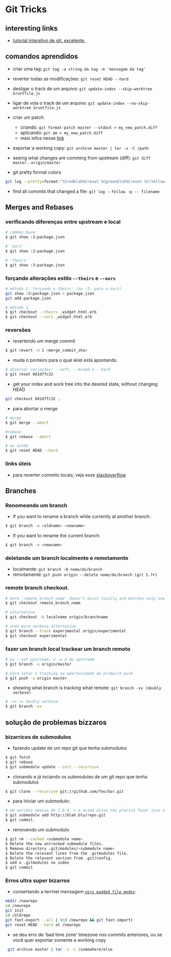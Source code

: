 # Git Tricks

## interesting links

  * [tutorial interativo de git. excelente.](http://pcottle.github.io/learnGitBranching/?NODEMO)

## comandos aprendidos

* criar uma tag: `git tag -a string.da.tag -m 'mensagem da tag'`
* reverter todas as modificações: `git reset HEAD --hard`
* desligar o track de um arquivo: `git update-index --skip-worktree Gruntfile.js`
* ligar de vola o track de um arquivo: `git update-index --no-skip-worktree Gruntfile.js`

* criar um patch:
  * criando: `git format-patch master --stdout > my_new_patch.diff`
  * aplicando: `git am < my_new_patch.diff`
  * mais infos nesse [link](https://ariejan.net/2009/10/26/how-to-create-and-apply-a-patch-with-git/)


* exportar a working copy: `git archive master | tar -x -C /path`

* seeing what changes are comming from upstream (diff): `git diff master..origin/master`

* git pretty format colors
```sh
git log --pretty=format:"%Credblah%Creset %Cgreenbluh%Creset %C(Yellow)lol%Creset %Cblueduh%Creset %C(magenta)lolmagenta%Creset %C(cyan)sdlkfjsdkfj%Creset %C(white)lollololzors%Creset"
```

* find all commits that changed a file: `git log --follow -p -- filename`

## Merges and Rebases

### verificando diferenças entre upstream e local
```sh
# common base:
$ git show :1:package.json

# 'ours'
$ git show :2:package.json

# 'theirs'
$ git show :3:package.json
```

### forçando alterações estilo `--theirs` e `--ours`

```sh
# método 1 'forçando o theirs' (ou :2: para o ours)
git show :3:package.json > package.json
git add package.json

# método 2
$ git checkout --theirs _widget.html.erb
$ git checkout --ours _widget.html.erb
```

### reversões

* revertendo um merge commit
```sh
$ git revert -m 1 <merge_commit_sha>
```

* muda o ponteiro para o qual `HEAD` está apontando.
```sh
# observar variações: --soft, --mixed e --hard
$ git reset 0d1d7fc32
```

* get your index and work tree into the desired state, without changing HEAD
```sh
git checkout 0d1d7fc32 .
```

* para abortar o merge
```sh
# merge
$ git merge --abort

#rebase
$ git rebase --abort

# ou ainda
$ git reset HEAD --hard
```


### links úteis

* para reverter commits locais, veja esse [stackoverflow][1]

## Branches

### Renomeando um branch

* If you want to rename a branch while currently at another branch: 

```sh
$ git branch -m <oldname> <newname>
```
* If you want to rename the current branch:

```sh
$ git branch -m <newname>
```
### deletando um branch localmente e remotamente
* localmente: `git branch -D nome/do/branch`
* remotamente: `git push origin --delete nome/do/branch (git 1.7+)`

### remote branch checkout.

```sh
# here 'remote_branch_name' doesn't exist locally and matches only one name on the remote: 
$ git checkout remote_branch_name

# alternative 
$ git checkout -b localname origin/branchname

# even more verbose alternative
$ git branch --track experimental origin/experimental
$ git checkout experimental
```

### fazer um branch local trackear um branch remoto
```sh
# ou --set-upstream, o -u é de upstream
$ git branch -u origin/master 

# para setar o tracking na oportunidade do primeiro push
$ git push -u origin master
```

* showing what branch is tracking what remote: `git branch -vv (doubly verbose)`

```sh
# -vv => doubly verbose
$ git branch -vv 
```

## solução de problemas bizzaros

### bizarrices de submodulos

* fazendo update de um repo git que tenha submodulos

```sh
$ git fetch
$ git rebase
$ git submodule update --init --recursive
```

* clonando e já inciando os submodules de um git repo que tenha submodulos

```sh
$ git clone --recursive git://github.com/foo/bar.git
```

* para iniciar um submodulo: 

```sh
# em versões abaixo do 1.8.4, = e acima disso não precisa fazer isso a partir da raiz do .git
$ git submodule add http://blah.blu/repo.git
$ git commit.
```

* removendo um submodulo

```sh
$ git rm --cached <submodule name>
$ Delete the now untracked submodule files.
$ Remove directory .git/modules/<submodule name>
$ Delete the relevant lines from the .gitmodules file.
$ Delete the relevant section from .git/config.
$ add o .gitmodules no index
$ git commit
```


### Erros ultra super bizarros

* consertando a terrível mensagem [`zero padded file modes`](http://stackoverflow.com/questions/14700502/how-to-fix-git-zero-padded-file-modes-warning):

```sh
mkdir /newrepo
cd /newrepo
git init
cd /oldrepo
git fast-export --all | (cd /newrepo && git fast-import)
git reset HEAD --hard at /newrepo
```

* se deu erro de 'bad time zone' timezone nos commits anteriores, ou se você quer exportar somente a working copy

```sh
 git archive master | tar -x -C /somewhere/else
```


[1]: <http://stackoverflow.com/questions/4114095/revert-git-repo-to-a-previous-commit>
